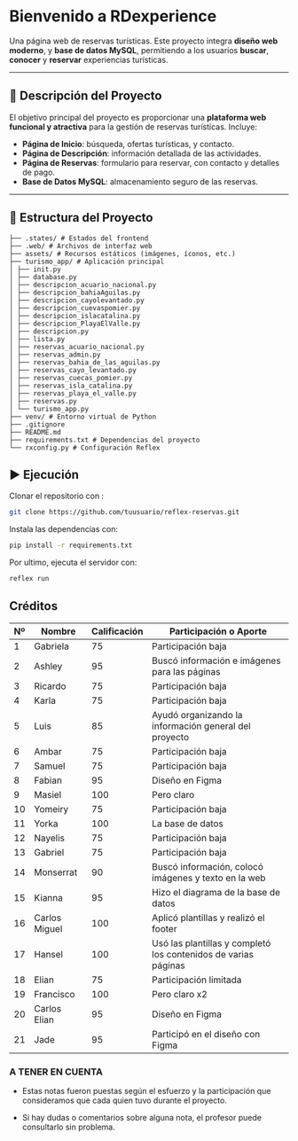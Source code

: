 # Bienvenido a RDexperience

Una página web de reservas turísticas. Este proyecto integra **diseño web moderno**, y **base de datos MySQL**, permitiendo a los usuarios **buscar**, **conocer** y **reservar** experiencias turísticas.

---

## 📌 Descripción del Proyecto

El objetivo principal del proyecto es proporcionar una **plataforma web funcional y atractiva** para la gestión de reservas turísticas. Incluye:

- **Página de Inicio**: búsqueda, ofertas turísticas, y contacto.
- **Página de Descripción**: información detallada de las actividades.
- **Página de Reservas**: formulario para reservar, con contacto y detalles de pago.
- **Base de Datos MySQL**: almacenamiento seguro de las reservas.

---

## 📁 Estructura del Proyecto
```
├── .states/ # Estados del frontend
├── .web/ # Archivos de interfaz web
├── assets/ # Recursos estáticos (imágenes, íconos, etc.)
├── turismo_app/ # Aplicación principal
│ ├── init.py
│ ├── database.py
│ ├── descripcion_acuario_nacional.py
│ ├── descripcion_bahiaAguilas.py
│ ├── descripcion_cayolevantado.py
│ ├── descripcion_cuevaspomier.py
│ ├── descripcion_islacatalina.py
│ ├── descripcion_PlayaElValle.py
│ ├── descripcion.py
│ ├── lista.py
│ ├── reservas_acuario_nacional.py
│ ├── reservas_admin.py
│ ├── reservas_bahia_de_las_aguilas.py
│ ├── reservas_cayo_levantado.py
│ ├── reservas_cuecas_pomier.py
│ ├── reservas_isla_catalina.py
│ ├── reservas_playa_el_valle.py
│ ├── reservas.py
│ └── turismo_app.py
├── venv/ # Entorno virtual de Python
├── .gitignore
├── README.md
├── requirements.txt # Dependencias del proyecto
└── rxconfig.py # Configuración Reflex
```

## ▶️ Ejecución

Clonar el repositorio con :
```bash
git clone https://github.com/tuusuario/reflex-reservas.git
```

Instala las dependencias con:
```bash
pip install -r requirements.txt
```

Por ultimo, ejecuta el servidor con:
```bash
reflex run
```


## Créditos

| Nº | Nombre         | Calificación | Participación o Aporte                                      |
|----|----------------|--------------|-------------------------------------------------------------|
| 1  | Gabriela       | 75           | Participación baja                                          |
| 2  | Ashley         | 95           | Buscó información e imágenes para las páginas               |
| 3  | Ricardo        | 75           | Participación baja                                          |
| 4  | Karla          | 75           | Participación baja                                          |
| 5  | Luis           | 85           | Ayudó organizando la información general del proyecto       |
| 6  | Ambar          | 75           | Participación baja                                          |
| 7  | Samuel         | 75           | Participación baja                                          |
| 8  | Fabian         | 95           | Diseño en Figma                                             |
| 9  | Masiel         | 100          | Pero claro                                                  |
| 10 | Yomeiry        | 75           | Participación baja                                          |
| 11 | Yorka          | 100          | La base de datos                                            |
| 12 | Nayelis        | 75           | Participación baja                                          |
| 13 | Gabriel        | 75           | Participación baja                                          |
| 14 | Monserrat      | 90           | Buscó información, colocó imágenes y texto en la web        |
| 15 | Kianna         | 95           | Hizo el diagrama de la base de datos                        |
| 16 | Carlos Miguel  | 100          | Aplicó plantillas y realizó el footer                       |
| 17 | Hansel         | 100          | Usó las plantillas y completó los contenidos de varias páginas |
| 18 | Elian          | 75           | Participación limitada                                      |
| 19 | Francisco      | 100          | Pero claro x2                                               |
| 20 | Carlos Elian   | 95           | Diseño en Figma                                             |
| 21 | Jade           | 95           | Participó en el diseño con Figma    

### A TENER EN CUENTA
- Estas notas fueron puestas según el esfuerzo y la participación que consideramos que cada quien tuvo durante el proyecto.  


- Si hay dudas o comentarios sobre alguna nota, el profesor puede consultarlo sin problema.